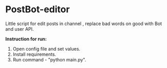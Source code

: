 # PostBot-editor
Little script for edit posts in channel , replace bad words on good with Bot and user API.

**Instruction for run:**
  1. Open config file and set values.
  2. Install requirements.
  3. Run command - "python main.py".
